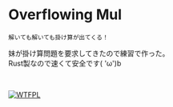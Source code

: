 # Overflowing Mul

    解いても解いても掛け算が出てくる！

妹が掛け算問題を要求してきたので練習で作った。  
Rust製なので速くて安全です( 'ω')b

<br />

[![WTFPL](https://img.shields.io/github/license/Rinrin0413/overflowing-mul?color=FFFFFF&style=for-the-badge)](./LICENSE)